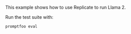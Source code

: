 This example shows how to use Replicate to run Llama 2.

Run the test suite with:

```
promptfoo eval
```
